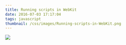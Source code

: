 ```yaml
---
title: Running scripts in WebKit
date: 2016-07-03 17:17:04
tags: javascript
thumbnail: /css/images/Running-scripts-in-WebKit.png
---
```


![](/css/images/Running-scripts-in-WebKit.png)